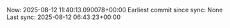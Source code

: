 Now: 2025-08-12 11:40:13.090078+00:00 Earliest commit since sync: None Last sync: 2025-08-12 06:43:23+00:00
